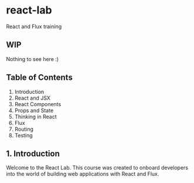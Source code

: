 # react-lab
React and Flux training

## WIP
Nothing to see here :)

## Table of Contents
1. Introduction
2. React and JSX
3. React Components
4. Props and State
5. Thinking in React
6. Flux
7. Routing
8. Testing

## 1. Introduction

Welcome to the React Lab. This course was created to onboard developers into the world of building web applications with React and Flux.

